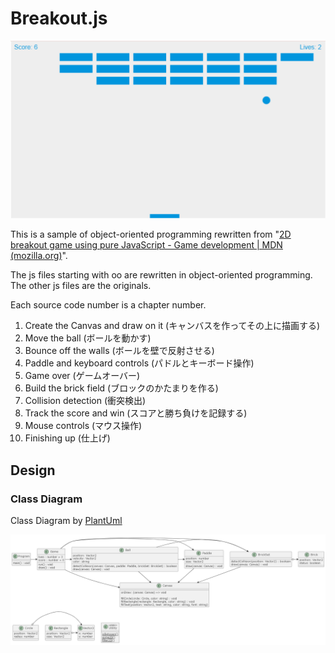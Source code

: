 # Breakout.js

![Game](/Documents/game01.png)

This is a sample of object-oriented programming rewritten from "[2D breakout game using pure JavaScript - Game development | MDN (mozilla.org)](https://developer.mozilla.org/docs/Games/Tutorials/2D_Breakout_game_pure_JavaScript)".

The js files starting with oo are rewritten in object-oriented programming. The other js files are the originals.

Each source code number is a chapter number.

1. Create the Canvas and draw on it (キャンバスを作ってその上に描画する)
2. Move the ball (ボールを動かす)
3. Bounce off the walls (ボールを壁で反射させる)
4. Paddle and keyboard controls (パドルとキーボード操作)
5. Game over (ゲームオーバー)
6. Build the brick field (ブロックのかたまりを作る)
7. Collision detection (衝突検出)
8. Track the score and win (スコアと勝ち負けを記録する)
9. Mouse controls (マウス操作)
10. Finishing up (仕上げ)

## Design

### Class Diagram

Class Diagram by [PlantUml](https://plantuml.com)

![Class Diagram](/Documents/PlantUML/oobreakout.js.puml.png)

